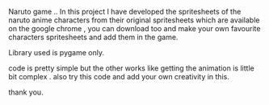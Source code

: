 Naruto game .. In this project I have developed the spritesheets of the naruto anime characters from their original spritesheets which are available on the google chrome ,
you can download too and make your own favourite characters spritesheets and add them in the game.

Library used is pygame only.

code is pretty simple but the other works like getting the animation is little bit complex .
also try this code and add your own creativity in this.

thank you.
